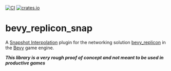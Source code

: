[![CI](https://github.com/Bendzae/bevy_replicon_snap/actions/workflows/rust.yml/badge.svg)](https://github.com/Bendzae/bevy_replicon_snap/actions/workflows/rust.yml)
[![crates.io](https://img.shields.io/crates/v/bevy_replicon_snap.svg)](https://crates.io/crates/bevy_replicon_snap)

# bevy_replicon_snap

A
[Snapshot Interpolation](https://www.snapnet.dev/blog/netcode-architectures-part-3-snapshot-interpolation/)
plugin for the networking solution
[bevy_replicon](https://github.com/lifescapegame/bevy_replicon/tree/master) in
the [Bevy](https://github.com/bevyengine/bevy/tree/main) game engine.

_**This library is a very rough proof of concept and not meant to be used in
productive games**_
